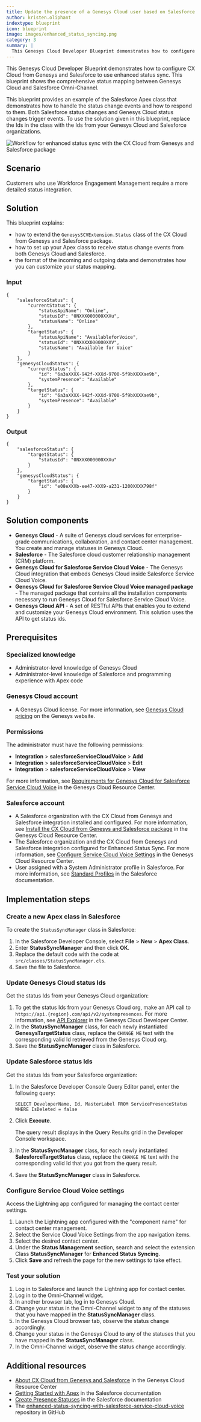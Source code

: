 ```yaml
---
title: Update the presence of a Genesys Cloud user based on Salesforce presence change and vice versa
author: kristen.oliphant
indextype: blueprint
icon: blueprint
image: images/enhanced_status_syncing.png
category: 3
summary: |
  This Genesys Cloud Developer Blueprint demonstrates how to configure CX Cloud from Genesys Cloud and Salesforce to use enhanced status sync.
---
```


This Genesys Cloud Developer Blueprint demonstrates how to configure CX Cloud from Genesys and Salesforce to use enhanced status sync. This blueprint shows the comprehensive status mapping between Genesys Cloud and Salesforce Omni-Channel.

This blueprint provides an example of the Salesforce Apex class that demonstrates how to handle the status change events and how to respond to them. Both Salesforce status changes and Genesys Cloud status changes trigger events. To use the solution given in this blueprint, replace the Ids in the class with the Ids from your Genesys Cloud and Salesforce organizations.

![Workflow for enhanced status sync with the CX Cloud from Genesys and Salesforce package](/blueprint/images/status-sync-salesforce.png "Workflow for enhanced status sync with the CX Cloud from Genesys and Salesforce package")

## Scenario

Customers who use Workforce Engagement Management require a more detailed status integration.

## Solution

This blueprint explains:
* how to extend the `GenesysSCVExtension.Status` class of the CX Cloud from Genesys and Salesforce package. 
* how to set up your Apex class to receive status change events from both Genesys Cloud and Salesforce. 
* the format of the incoming and outgoing data and demonstrates how you can customize your status mapping.

### Input

```
{
	"salesforceStatus": {
		"currentStatus": {
			"statusApiName": "Online",
			"statusId": "0NXXX000000XXXu",
			"statusName": "Online"
		},
		"targetStatus": {
			"statusApiName": "AvailableforVoice",
			"statusId": "0NXXXX000000XXV",
			"statusName": "Available for Voice"
		}
	},
	"genesysCloudStatus": {
		"currentStatus": {
			"id": "6a3aXXXX-942f-XXXd-9700-5f9bXXXXae9b",
			"systemPresence": "Available"
		},
		"targetStatus": {
			"id": "6a3aXXXX-942f-XXXd-9700-5f9bXXXXae9b",
			"systemPresence": "Available"
		}
	}
}
```

### Output

```
{
	"salesforceStatus": {
		"targetStatus": {
			"statusId": "0NXXX000000XXXu"
		}
	},
	"genesysCloudStatus": {
		"targetStatus": {
			"id": "e08eXXXb-ee47-XXX9-a231-1200XXXX798f"
		}
	}
}
```

## Solution components

* **Genesys Cloud** - A suite of Genesys cloud services for enterprise-grade communications, collaboration, and contact center management. You create and manage statuses in Genesys Cloud.
* **Salesforce** - The Salesforce cloud customer relationship management (CRM) platform. 
* **Genesys Cloud for Salesforce Service Cloud Voice** - The Genesys Cloud integration that embeds Genesys Cloud inside Salesforce Service Cloud Voice.
* **Genesys Cloud for Salesforce Service Cloud Voice managed package** - The managed package that contains all the installation components necessary to run Genesys Cloud for Salesforce Service Cloud Voice.
* **Genesys Cloud API** - A set of RESTful APIs that enables you to extend and customize your Genesys Cloud environment. This solution uses the API to get status ids.

## Prerequisites

### Specialized knowledge

* Administrator-level knowledge of Genesys Cloud
* Administrator-level knowledge of Salesforce and programming experience with Apex code

### Genesys Cloud account

* A Genesys Cloud license. For more information, see [Genesys Cloud pricing](https://www.genesys.com/pricing "Opens the Genesys Cloud pricing page") on the Genesys website.

### Permissions

The administrator must have the following permissions:
  *  **Integration** > **salesforceServiceCloudVoice** > **Add**
  *  **Integration** > **salesforceServiceCloudVoice** > **Edit**
  *  **Integration** > **salesforceServiceCloudVoice** > **View**

For more information, see [Requirements for Genesys Cloud for Salesforce Service Cloud Voice](https://help.mypurecloud.com/?p=166994 "Opens the Requirements for Genesys Cloud for Salesforce Service Cloud Voice article") in the Genesys Cloud Resource Center.

### Salesforce account

* A Salesforce organization with the CX Cloud from Genesys and Salesforce integration installed and configured. For more information, see [Install the CX Cloud from Genesys and Salesforce package](https://help.mypurecloud.com/?p=39356/ "Opens the Install the CX Cloud from Genesys and Salesforce package article") in the Genesys Cloud Resource Center.
* The Salesforce organization and the CX Cloud from Genesys and Salesforce integration configured for Enhanced Status Sync. For more information, see [Configure Service Cloud Voice Settings](https://help.mypurecloud.com/?p=280463 "Opens the Configure Service Cloud Voice Settings") in the Genesys Cloud Resource Center.
* User assigned with a System Administrator profile in Salesforce. For more information, see [Standard Profiles](https://help.salesforce.com/articleView?id=standard_profiles.htm&type=5 "Opens Standard Profiles") in the Salesforce documentation.

## Implementation steps

### Create a new Apex class in Salesforce

To create the `StatusSyncManager` class in Salesforce:
1. In the Salesforce Developer Console, select **File** > **New** > **Apex Class**.
2. Enter **StatusSyncManager** and then click **OK**.
3. Replace the default code with the code at `src/classes/StatusSyncManager.cls`.
4. Save the file to Salesforce. 

### Update Genesys Cloud status Ids

Get the status Ids from your Genesys Cloud organization:
1. To get the status Ids from your Genesys Cloud org, make an API call to `https://api.{region}.com/api/v2/systempresences`. For more information, see [API Explorer](https://developer.genesys.cloud/devapps/api-explorer "Opens the API Explorer") in the Genesys Cloud Developer Center.
2. In the **StatusSyncManager** class, for each newly instantiated **GenesysTargetStatus** class, replace the `CHANGE ME` text with the corresponding valid Id retrieved from the Genesys Cloud org.
3. Save the **StatusSyncManager** class in Salesforce.

### Update Salesforce status Ids

Get the status Ids from your Salesforce organization:
1. In the Salesforce Developer Console Query Editor panel, enter the following query:

	`SELECT DeveloperName, Id, MasterLabel FROM ServicePresenceStatus WHERE IsDeleted = false`
2.  Click **Execute**.
   
	The query result displays in the Query Results grid in the Developer Console workspace. 
3.  In the **StatusSyncManager** class, for each newly instantiated **SalesforceTargetStatus** class, replace the `CHANGE ME` text with the corresponding valid Id that you got from the query result.
4. Save the **StatusSyncManager** class in Salesforce.

### Configure Service Cloud Voice settings

Access the Lightning app configured for managing the contact center settings.

1. Launch the Lightning app configured with the "component name" for contact center management. 
2. Select the Service Cloud Voice Settings from the app navigation items.
3. Select the desired contact center.
4. Under the **Status Management** section, search and select the extension Class **StatusSyncManager** for **Enhanced Status Syncing**.
5. Click **Save** and refresh the page for the new settings to take effect.

### Test your solution

1. Log in to Salesforce and launch the Lightning app for contact center.
2. Log in to the Omni-Channel widget.
3. In another browser tab, log in to Genesys Cloud.
4. Change your status in the Omni-Channel widget to any of the statuses that you have mapped in the **StatusSyncManager** class.
5. In the Genesys Cloud browser tab, observe the status change accordingly.
6. Change your status in the Genesys Cloud to any of the statuses that you have mapped in the **StatusSyncManager** class.
7. In the Omni-Channel widget, observe the status change accordingly.

## Additional resources

* [About CX Cloud from Genesys and Salesforce](https://help.mypurecloud.com/?p=65221 "Opens the About CX Cloud from Genesys and Salesforce article") in the Genesys Cloud Resource Center
* [Getting Started with Apex](https://developer.salesforce.com/docs/atlas.en-us.apexcode.meta/apexcode/apex_intro_get_started.htm "Opens the Getting Started with Apex page") in the Salesforce documentation
* [Create Presence Statuses](https://help.salesforce.com/s/articleView?id=sf.service_presence_create_presence_status.htm&type=5 "Opens the Create Presence Statuses page") in the Salesforce documentation
* The [enhanced-status-syncing-with-salesforce-service-cloud-voice](https://github.com/GenesysCloudBlueprints/enhanced-status-syncing-with-salesforce-service-cloud-voice "Opens the enhanced-status-syncing-with-salesforce-service-cloud-voice repository in GitHub") repository in GitHub
